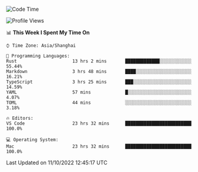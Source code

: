 <!--START_SECTION:waka-->
![Code Time](http://img.shields.io/badge/Code%20Time-1%2C731%20hrs%2044%20mins-blue)

![Profile Views](http://img.shields.io/badge/Profile%20Views-11-blue)

📊 **This Week I Spent My Time On** 

```text
⌚︎ Time Zone: Asia/Shanghai

💬 Programming Languages: 
Rust                     13 hrs 2 mins       █████████████░░░░░░░░░░░░   55.44% 
Markdown                 3 hrs 48 mins       ████░░░░░░░░░░░░░░░░░░░░░   16.21% 
TypeScript               3 hrs 25 mins       ███░░░░░░░░░░░░░░░░░░░░░░   14.59% 
YAML                     57 mins             █░░░░░░░░░░░░░░░░░░░░░░░░   4.07% 
TOML                     44 mins             ░░░░░░░░░░░░░░░░░░░░░░░░░   3.18%

🔥 Editors: 
VS Code                  23 hrs 32 mins      █████████████████████████   100.0%

💻 Operating System: 
Mac                      23 hrs 32 mins      █████████████████████████   100.0%

```


 Last Updated on 11/10/2022 12:45:17 UTC
<!--END_SECTION:waka-->

<!--![CodersRank](https://cr-skills-chart-widget.azurewebsites.net/api/api?username=BugenZhao&padding=16&tooltip=true&branding=false&sort-by-score=true&skills=Rust%2C%20Swift%2C%20C%2C%20TypeScript%2C%20Java%2C%20Go%2C%20Dart%2C%20C%2B%2B%2C%20Python%2C%20Assembly%2C%20Shell%2C%20Kotlin)-->
